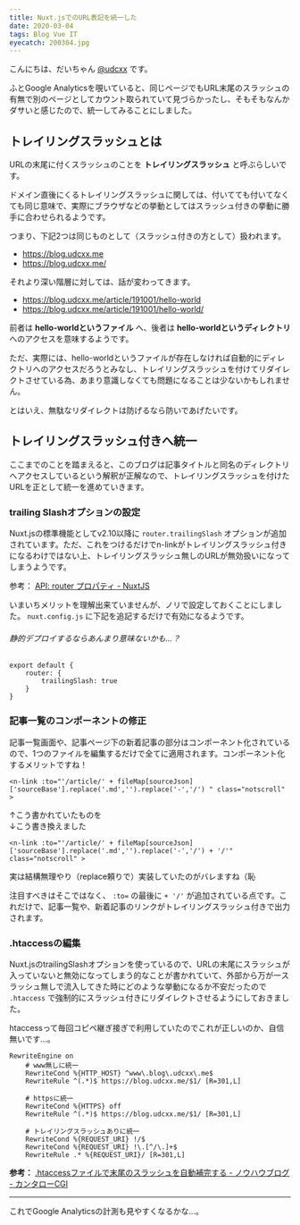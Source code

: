 ```yaml
---
title: Nuxt.jsでのURL表記を統一した
date: 2020-03-04
tags: Blog Vue IT
eyecatch: 200304.jpg
---
```


こんにちは、だいちゃん [@udcxx](https://twitter.com/udc_xx) です。

ふとGoogle Analyticsを覗いていると、同じページでもURL末尾のスラッシュの有無で別のページとしてカウント取られていて見づらかったし、そもそもなんかダサいと感じたので、統一してみることにしました。

## トレイリングスラッシュとは

URLの末尾に付くスラッシュのことを **トレイリングスラッシュ** と呼ぶらしいです。

ドメイン直後にくるトレイリングスラッシュに関しては、付いてても付いてなくても同じ意味で、実際にブラウザなどの挙動としてはスラッシュ付きの挙動に勝手に合わせられるようです。

つまり、下記2つは同じものとして（スラッシュ付きの方として）扱われます。

* https://blog.udcxx.me
* https://blog.udcxx.me/

それより深い階層に対しては、話が変わってきます。

* https://blog.udcxx.me/article/191001/hello-world
* https://blog.udcxx.me/article/191001/hello-world/

前者は **hello-worldというファイル** へ、後者は **hello-worldというディレクトリ** へのアクセスを意味するようです。

ただ、実際には、hello-worldというファイルが存在しなければ自動的にディレクトリへのアクセスだろうとみなし、トレイリングスラッシュを付けてリダイレクトさせている為、あまり意識しなくても問題になることは少ないかもしれません。

とはいえ、無駄なリダイレクトは防げるなら防いであげたいです。

## トレイリングスラッシュ付きへ統一

ここまでのことを踏まえると、このブログは記事タイトルと同名のディレクトリへアクセスしているという解釈が正解なので、トレイリングスラッシュを付けたURLを正として統一を進めていきます。

### trailing Slashオプションの設定

Nuxt.jsの標準機能としてv2.10以降に `router.trailingSlash` オプションが追加されています。ただ、これをつけるだけでn-linkがトレイリングスラッシュ付きになるわけではない上、トレイリングスラッシュ無しのURLが無効扱いになってしまうようです。

参考： [API: router プロパティ - NuxtJS](https://ja.nuxtjs.org/api/configuration-router/#trailingslash)

いまいちメリットを理解出来ていませんが、ノリで設定しておくことにしました。 `nuxt.config.js` に下記を追記するだけで有効になるようです。

###### 静的デプロイするならあんまり意味ないかも...？

```
export default {
	router: {
		trailingSlash: true
	}
}
```

### 記事一覧のコンポーネントの修正

記事一覧画面や、記事ページ下の新着記事の部分はコンポーネント化されているので、1つのファイルを編集するだけで全てに適用されます。コンポーネント化するメリットですね！

```
<n-link :to="'/article/' + fileMap[sourceJson]['sourceBase'].replace('.md','').replace('-','/') " class="notscroll" >
```

↑こう書かれていたものを    
↓こう書き換えました

```
<n-link :to="'/article/' + fileMap[sourceJson]['sourceBase'].replace('.md','').replace('-','/') + '/'" class="notscroll" >
```


実は結構無理やり（replace頼りで）実装していたのがバレますね（恥

注目すべきはそこではなく、 `:to=` の最後に `+ '/'` が追加されている点です。これだけで、記事一覧や、新着記事のリンクがトレイリングスラッシュ付きで出力されます。

### .htaccessの編集

Nuxt.jsのtrailingSlashオプションを使っているので、URLの末尾にスラッシュが入っていないと無効になってしまう的なことが書かれていて、外部から万が一スラッシュ無しで流入してきた時にどのような挙動になるか不安だったので `.htaccess` で強制的にスラッシュ付きにリダイレクトさせるようにしておきました。

htaccessって毎回コピペ継ぎ接ぎで利用していたのでこれが正しいのか、自信無いです...。

```
RewriteEngine on
	# www無しに統一
    RewriteCond %{HTTP_HOST} ^www\.blog\.udcxx\.me$
    RewriteRule ^(.*)$ https://blog.udcxx.me/$1/ [R=301,L]

	# httpsに統一
    RewriteCond %{HTTPS} off
    RewriteRule ^(.*)$ https://blog.udcxx.me/$1/ [R=301,L]

	# トレイリングスラッシュありに統一
    RewriteCond %{REQUEST_URI} !/$
    RewriteCond %{REQUEST_URI} !\.[^/\.]+$
    RewriteRule .* %{REQUEST_URI}/ [R=301,L]
```

**参考：** [.htaccessファイルで末尾のスラッシュを自動補完する - ノウハウブログ - カンタローCGI](https://kantaro-cgi.com/blog/web-server/htaccess_tail_slash.html)

-----

これでGoogle Analyticsの計測も見やすくなるかな...。
